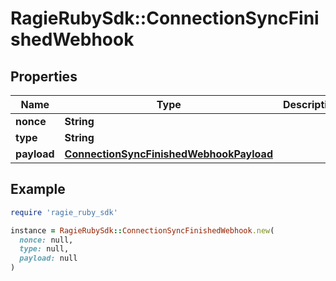 # RagieRubySdk::ConnectionSyncFinishedWebhook

## Properties

| Name | Type | Description | Notes |
| ---- | ---- | ----------- | ----- |
| **nonce** | **String** |  |  |
| **type** | **String** |  |  |
| **payload** | [**ConnectionSyncFinishedWebhookPayload**](ConnectionSyncFinishedWebhookPayload.md) |  |  |

## Example

```ruby
require 'ragie_ruby_sdk'

instance = RagieRubySdk::ConnectionSyncFinishedWebhook.new(
  nonce: null,
  type: null,
  payload: null
)
```

